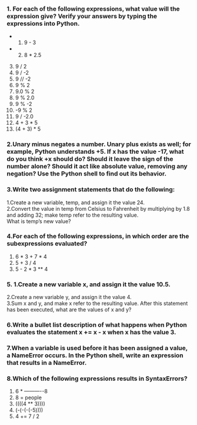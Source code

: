### 1. For each of the following expressions, what value will the expression give? Verify your answers by typing the expressions into Python.

  * 1. 9 - 3       
  * 2. 8 * 2.5       
   3. 9 / 2       
   4. 9 / -2       
   5. 9 // -2       
   6. 9 % 2       
   7. 9.0 % 2       
   8. 9 % 2.0       
   9. 9 % -2       
   10. -9 % 2       
   11. 9 / -2.0       
   12. 4 + 3 * 5       
   13. (4 + 3) * 5       

### 2.Unary minus negates a number. Unary plus exists as well; for example, Python understands +5. If x has the value -17, what do you think +x should do? Should it leave the sign of the number alone? Should it act like absolute value, removing any negation? Use the Python shell to find out its behavior.     

### 3.Write two assignment statements that do the following:  

   1.Create a new variable, temp, and assign it the value 24.    
   2.Convert the value in temp from Celsius to Fahrenheit by multiplying by 1.8 and adding 32; make temp refer to the resulting value.       
         What is temp’s new value?     

### 4.For each of the following expressions, in which order are the subexpressions evaluated?     

   1. 6 * 3 + 7 * 4       
   2. 5 + 3 / 4       
   3. 5 - 2 * 3 ** 4       

### 5. 1.Create a new variable x, and assign it the value 10.5.       
   2.Create a new variable y, and assign it the value 4.       
   3.Sum x and y, and make x refer to the        resulting value. After this statement has been executed, what are the values of        x and y?       

### 6.Write a bullet list description of what happens when Python evaluates the statement x += x - x when x has the value 3.     

### 7.When a variable is used before it has been assigned a value, a      NameError occurs. In the Python shell, write an expression that      results in a NameError.     

### 8.Which of the following expressions results in SyntaxErrors?     

   1. 6 * ———--8       
   2. 8 = people       
   3. ((((4 ** 3))))       
   4. (-(-(-(-5))))       
   5. 4 += 7 / 2       

